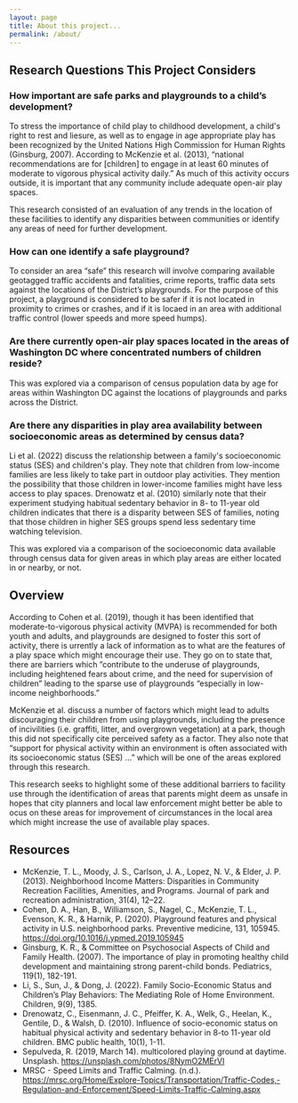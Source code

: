 ```yaml
---
layout: page
title: About this project...
permalink: /about/
---
```


## Research Questions This Project Considers

### How important are safe parks and playgrounds to a child’s development?

To stress the importance of child play to childhood development, a child's right to rest and liesure, as well as to engage in age appropriate play has been recognized by the United Nations High Commission for Human Rights (Ginsburg, 2007). According to McKenzie et al. (2013), “national recommendations are for [children] to engage in at least 60 minutes of moderate to vigorous physical activity daily.” As much of this activity occurs outside, it is important that any community include adequate open-air play spaces. 

This research consisted of an evaluation of any trends in the location of these facilities to identify any disparities between communities or identify any areas of need for further development. 

### How can one identify a safe playground?

To consider an area “safe” this research will involve comparing available geotagged traffic accidents and fatalities, crime reports, traffic data sets against the locations of the District’s playgrounds. For the purpose of this project, a playground is considered to be safer if it is not located in proximity to crimes or crashes, and if it is locaed in an area with additional traffic control (lower speeds and more speed humps).

### Are there currently open-air play spaces located in the areas of Washington DC where concentrated numbers of children reside?

This was explored via a comparison of census population data by age for areas within Washington DC against the locations of playgrounds and parks across the District. 

### Are there any disparities in play area availability between socioeconomic areas as determined by census data?

Li et al. (2022) discuss the relationship between a family's socioeconomic status (SES) and children's play. They note that children from low-income families are less likely to take part in outdoor play activities. They mention the possibility that those children in lower-income families might have less access to play spaces. Drenowatz et al. (2010) similarly note that their experiment studying habitual sedentary behavior in 8- to 11-year old children indicates that there is a disparity between SES of families, noting that those children in higher SES groups spend less sedentary time watching television. 

This was explored via a comparison of the socioeconomic data available through census data for given areas in which play areas are either located in or nearby, or not. 

## Overview

According to Cohen et al. (2019), though it has been identified that moderate-to-vigorous physical activity (MVPA) is recommended for both youth and adults, and playgrounds are designed to foster this sort of activity, there is urrently a lack of information as to what are the features of a play space which might encourage their use. They go on to state that, there are barriers which ”contribute to the underuse of playgrounds, including heightened fears about crime, and the need for supervision of children” leading to the sparse use of playgrounds “especially in low- income neighborhoods.” 

McKenzie et al. discuss a number of factors which might lead to adults discouraging their children from using playgrounds, including the presence of incivilities (i.e. graffiti, litter, and overgrown vegetation) at a park, though this did not specifically cite perceived safety as a factor. They also note that “support for physical activity within an environment is often associated with its socioeconomic status (SES) …” which will be one of the areas explored through this research. 

This research seeks to highlight some of these additional barriers to facility use through the identification of areas that parents might deem as unsafe in hopes that city planners and local law enforcement might better be able to ocus on these areas for improvement of circumstances in the local area which might increase the use of available play spaces. 



## Resources

* McKenzie, T. L., Moody, J. S., Carlson, J. A., Lopez, N. V., & Elder, J. P. (2013). Neighborhood Income Matters: 	Disparities in Community Recreation Facilities, Amenities, and Programs. Journal of park and recreation administration, 31(4), 12–22.
* Cohen, D. A., Han, B., Williamson, S., Nagel, C., McKenzie, T. L., Evenson, K. R., & Harnik, P. (2020). Playground 	 features and physical activity in U.S. neighborhood parks. Preventive medicine, 131, 105945. https://doi.org/10.1016/j.ypmed.2019.105945
* Ginsburg, K. R., & Committee on Psychosocial Aspects of Child and Family Health. (2007). The importance of play in promoting healthy child development and maintaining strong parent-child bonds. Pediatrics, 119(1), 182-191.
* Li, S., Sun, J., & Dong, J. (2022). Family Socio-Economic Status and Children’s Play Behaviors: The Mediating Role of Home Environment. Children, 9(9), 1385.
* Drenowatz, C., Eisenmann, J. C., Pfeiffer, K. A., Welk, G., Heelan, K., Gentile, D., & Walsh, D. (2010). Influence of socio-economic status on habitual physical activity and sedentary behavior in 8-to 11-year old children. BMC public health, 10(1), 1-11.
* Sepulveda, R. (2019, March 14). multicolored playing ground at daytime. Unsplash. https://unsplash.com/photos/8NymO2MErVI
* MRSC - Speed Limits and Traffic Calming. (n.d.). https://mrsc.org/Home/Explore-Topics/Transportation/Traffic-Codes,-Regulation-and-Enforcement/Speed-Limits-Traffic-Calming.aspx


